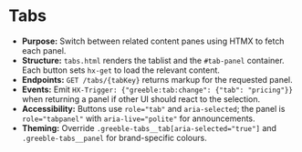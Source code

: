 # Tabs

- **Purpose:** Switch between related content panes using HTMX to fetch each panel.
- **Structure:** `tabs.html` renders the tablist and the `#tab-panel` container. Each button sets
  `hx-get` to load the relevant content.
- **Endpoints:** `GET /tabs/{tabKey}` returns markup for the requested panel.
- **Events:** Emit `HX-Trigger: {"greeble:tab:change": {"tab": "pricing"}}` when returning a panel
  if other UI should react to the selection.
- **Accessibility:** Buttons use `role="tab"` and `aria-selected`; the panel is `role="tabpanel"`
  with `aria-live="polite"` for announcements.
- **Theming:** Override `.greeble-tabs__tab[aria-selected="true"]` and `.greeble-tabs__panel` for
  brand-specific colours.
